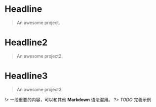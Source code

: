 # Headline

> An awesome project.


# Headline2

> An awesome project2.


# Headline3

> An awesome project3.

!> 一段重要的内容，可以和其他 **Markdown** 语法混用。
?> _TODO_ 完善示例